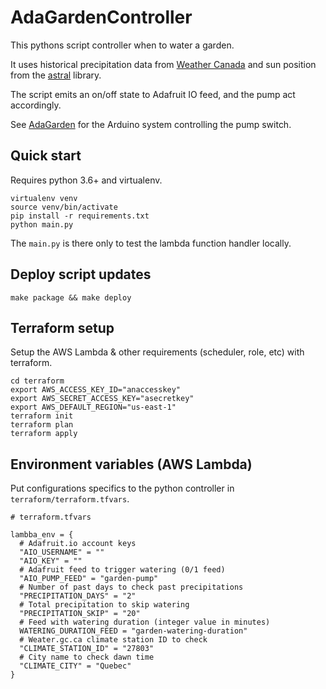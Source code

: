 # AdaGardenController

This pythons script controller when to water a garden. 

It uses historical precipitation data from [Weather Canada](http://climate.weather.gc.ca/) 
and sun position from the [astral](https://github.com/sffjunkie/astral/) library.

The script emits an on/off state to Adafruit IO feed, and the pump act accordingly.

See [AdaGarden](https://github.com/j15e/AdaGarden) for the Arduino system controlling 
the pump switch.

## Quick start

Requires python 3.6+ and virtualenv.

    virtualenv venv
    source venv/bin/activate
    pip install -r requirements.txt
    python main.py

The `main.py` is there only to test the lambda function handler locally.

## Deploy script updates

    make package && make deploy

## Terraform setup

Setup the AWS Lambda & other requirements (scheduler, role, etc) with terraform.

    cd terraform
    export AWS_ACCESS_KEY_ID="anaccesskey"
    export AWS_SECRET_ACCESS_KEY="asecretkey"
    export AWS_DEFAULT_REGION="us-east-1"
    terraform init
    terraform plan
    terraform apply

## Environment variables (AWS Lambda)

Put configurations specifics to the python controller in `terraform/terraform.tfvars`.

```
# terraform.tfvars

lambba_env = {
  # Adafruit.io account keys
  "AIO_USERNAME" = ""
  "AIO_KEY" = ""
  # Adafruit feed to trigger watering (0/1 feed)
  "AIO_PUMP_FEED" = "garden-pump"
  # Number of past days to check past precipitations
  "PRECIPITATION_DAYS" = "2"
  # Total precipitation to skip watering
  "PRECIPITATION_SKIP" = "20"
  # Feed with watering duration (integer value in minutes)
  WATERING_DURATION_FEED = "garden-watering-duration"
  # Weater.gc.ca climate station ID to check
  "CLIMATE_STATION_ID" = "27803"
  # City name to check dawn time
  "CLIMATE_CITY" = "Quebec"
}
```
